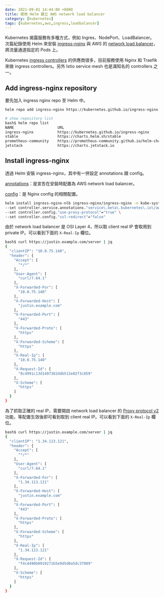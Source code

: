 ```yaml
---
date: 2021-09-01 14:44:00 +0800
title: 使用 Helm 建立 AWS network load balancer
category: [kubernetes]
tags: [kubernetes,aws,ingress,loadbalancer]
---
```


Kubernetes 揭露服務有多種方式，例如 Ingres、NodePort、LoadBalancer。
次篇紀錄使用 Helm 來安裝 [ingress-nginx](https://kubernetes.github.io/ingress-nginx/) 與 AWS 的 [network load balancer](https://docs.aws.amazon.com/zh_tw/elasticloadbalancing/latest/network/introduction.html)，將流量通道指定的 Pods 上。

<!--more-->

Kubernetes [ingress controllers](https://kubernetes.io/docs/concepts/services-networking/ingress-controllers/) 的供應商很多，目前服務使用 Nginx 和 Traefik 來做 ingress controllers。另外 Istio service mesh 也是滿知名的 controllers 之一。

## Add ingress-nginx repository

要先加入 ingress nginx repo 至 Helm 中。

```bash
helm repo add ingress-nginx https://kubernetes.github.io/ingress-nginx

# show repository list
bash$ helm repo list
NAME                    URL
ingress-nginx           https://kubernetes.github.io/ingress-nginx
stable                  https://charts.helm.sh/stable
prometheus-community    https://prometheus-community.github.io/helm-charts
jetstack                https://charts.jetstack.io
```

## Install ingress-nginx

透過 Helm 安裝 ingress-nginx，其中有一併設定 annotations 跟 config。

[annotations](https://docs.nginx.com/nginx/deployment-guides/amazon-web-services/ingress-controller-elastic-kubernetes-services/)：是宣吿在安裝時配置為 AWS network load balancer。

[config](https://kubernetes.github.io/ingress-nginx/user-guide/nginx-configuration/configmap/#worker-processes)：是 Nginx config 的相關配置。

```bash
helm install ingress-nginx-nlb ingress-nginx/ingress-nginx -n kube-system \
--set controller.service.annotations."service\.beta\.kubernetes\.io\/aws-load-balancer-type"="nlb" \
--set controller.config."use-proxy-protocol"="true" \
--set controller.config."ssl-redirect"="false"
```

由於 network load balancer 是 OSI Layer 4，所以取 client real IP 會取用到 private IP。可以看到下面的 `X-Real-Ip` 欄位。

```bash
bash$ curl https://justin.example.com/server | jq
{
  "clientIP": "10.0.75.140",
  "header": {
    "Accept": [
      "*/*"
    ],
    "User-Agent": [
      "curl/7.64.1"
    ],
    "X-Forwarded-For": [
      "10.0.75.140"
    ],
    "X-Forwarded-Host": [
      "justin.example.com"
    ],
    "X-Forwarded-Port": [
      "443"
    ],
    "X-Forwarded-Proto": [
      "https"
    ],
    "X-Forwarded-Scheme": [
      "https"
    ],
    "X-Real-Ip": [
      "10.0.75.140"
    ],
    "X-Request-Id": [
      "8c4991c13d1497362ddb513e02f3c859"
    ],
    "X-Scheme": [
      "https"
    ]
  }
}
```

為了抓取正確的 real IP，需要開啟 network load balancer 的 [Proxy protocol v2](https://docs.aws.amazon.com/elasticloadbalancing/latest/network/load-balancer-target-groups.html#client-ip-preservation) 功能，等配置生效後即可看到取到 client real IP。可以看到下面的 `X-Real-Ip` 欄位。

```bash
bash$ curl https://justin.example.com/server | jq
{
  "clientIP": "1.34.113.121",
  "header": {
    "Accept": [
      "*/*"
    ],
    "User-Agent": [
      "curl/7.64.1"
    ],
    "X-Forwarded-For": [
      "1.34.113.121"
    ],
    "X-Forwarded-Host": [
      "justin.example.com"
    ],
    "X-Forwarded-Port": [
      "443"
    ],
    "X-Forwarded-Proto": [
      "https"
    ],
    "X-Forwarded-Scheme": [
      "https"
    ],
    "X-Real-Ip": [
      "1.34.113.121"
    ],
    "X-Request-Id": [
      "f4c4490b0919271b5e9d5d0a5dc37089"
    ],
    "X-Scheme": [
      "https"
    ]
  }
}
```
